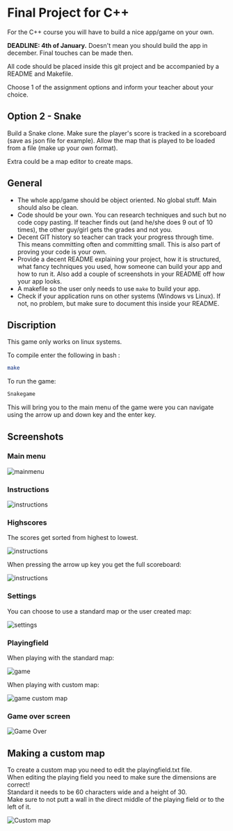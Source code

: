 # Final Project for C++

For the C++ course you will have to build a nice app/game on your own.

**DEADLINE: 4th of January.** Doesn't mean you should build the app in december. Final touches can be made then.

All code should be placed inside this git project and be accompanied by a README and Makefile.

Choose 1 of the assignment options and inform your teacher about your choice.

## Option 2 - Snake

Build a Snake clone. Make sure the player's score is tracked in a scoreboard (save as json file for example). Allow the map that is played to be loaded from a file (make up your own format).

Extra could be a map editor to create maps.

## General

- The whole app/game should be object oriented. No global stuff. Main should also be clean.
- Code should be your own. You can research techniques and such but no code copy pasting. If teacher finds out (and he/she does 9 out of 10 times), the other guy/girl gets the grades and not you.
- Decent GIT history so teacher can track your progress through time. This means committing often and committing small. This is also part of proving your code is your own.
- Provide a decent README explaining your project, how it is structured, what fancy techniques you used, how someone can build your app and how to run it. Also add a couple of screenshots in your README off how your app looks.
- A makefile so the user only needs to use `make` to build your app.
- Check if your application runs on other systems (Windows vs Linux). If not, no problem, but make sure to document this inside your README.

## Discription

This game only works on linux systems.

To compile enter the following in bash :

```bash
make
```

To run the game:

```bash
Snakegame
```

This will bring you to the main menu of the game were you can navigate using the arrow up and down key and the enter key.

## Screenshots

### Main menu

![mainmenu](img/mainmenu.png)

### Instructions

![instructions](img/instructions.png)

### Highscores

The scores get sorted from highest to lowest.

![instructions](img/scoreboardsmall.png)

When pressing the arrow up key you get the full scoreboard:

![instructions](img/scoreboardfull.png)

### Settings

You can choose to use a standard map or the user created map:

![settings](img/settings.png)

### Playingfield

When playing with the standard map:

![game](img/game.png)

When playing with custom map:

![game custom map](img/gamecustom.png)

### Game over screen

![Game Over](img/gameover.png)

## Making a custom map

To create a custom map you need to edit the playingfield.txt file.  
When editing the playing field you need to make sure the dimensions are correct!  
Standard it needs to be 60 characters wide and a height of 30.  
Make sure to not putt a wall in the direct middle of the playing field or to the left of it.

![Custom map](img/custommap.png)
